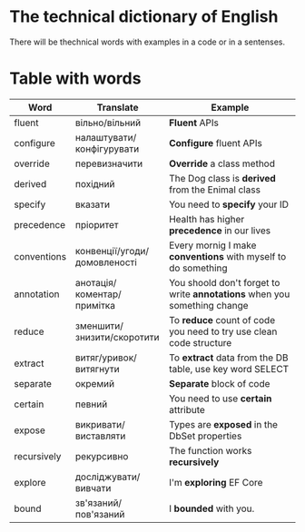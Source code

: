 # The technical dictionary of English 
There will be thechnical words with examples in a code or in a sentenses. 

# Table with words
|          Word          |            Translate              |                                       Example                                     |
|------------------------|-----------------------------------|-----------------------------------------------------------------------------------|
|        fluent          |      вільно/вільний               |                                   __Fluent__ APIs                                 |
|       configure        |     налаштувати/конфігурувати     |                             __Configure__ fluent APIs                             | 
|        override        |          перевизначити            |                           __Override__ a class method                             |
|        derived         |            похідний               |                The Dog class is __derived__ from the Enimal class                 |
|        specify         |              вказати              |                            You need to __specify__ your ID                        |
|      precedence        |            пріоритет              |                     Health has higher __precedence__ in our lives                 | 
|      conventions       |    конвенції/угоди/домовленості   |          Every mornig I make __conventions__ with myself to do something          |
|        annotation      |    анотація/коментар/примітка     |     You shoold don't forget to write __annotations__ when you something change    | 
|        reduce          |    зменшити/знизити/скоротити     |        To __reduce__ count of code you need to try use clean code structure       |
|        extract         |        витяг/уривок/витягнути     |            To __extract__ data from the DB table, use key word SELECT             |
|        separate        |              окремий              |                              __Separate__ block of code                           |
|        certain         |              певний               |                        You need to use __certain__ attribute                      |
|        expose          |        викривати/виставляти       |                     Types are __exposed__ in the DbSet properties                 |
|      recursively       |            рекурсивно             |                            The function works __recursively__                     |
|        explore         |        досліджувати/вивчати       |                          I'm __exploring__ EF Core                                |
|         bound          |        зв'язаний/пов'язаний       |                              I __bounded__ with you.                              |

